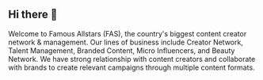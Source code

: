 ## Hi there 👋

Welcome to Famous Allstars (FAS), the country's biggest content creator network & management. Our lines of business include Creator Network, Talent Management, Branded Content, Micro Influencers, and Beauty Network. We have strong relationship with content creators and collaborate with brands to create relevant campaigns through multiple content formats.

